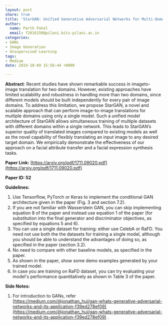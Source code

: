 ```yaml
---
layout: post
share: true
title: 'StarGAN: Unified Generative Adversarial Networks for Multi-Domain Image-to-Image Translation (Paper ID: 52)'
author:
  name: Parth Patel
  email: f2016150@pilani.bits-pilani.ac.in
categories:
- GANs
- Image Generation
- Unsupervised Learning
tags:
- Medium
date: 2019-10-09 15:56:44 +0000

---
```

**Abstract**: Recent studies have shown remarkable success in imageto-image translation for two domains. However, existing approaches have limited scalability and robustness in handling more than two domains, since different models should be built independently for every pair of image domains. To address this limitation, we propose StarGAN, a novel and scalable approach that can perform image-to-image translations for multiple domains using only a single model. Such a unified model architecture of StarGAN allows simultaneous training of multiple datasets with different domains within a single network. This leads to StarGAN’s superior quality of translated images compared to existing models as well as the novel capability of flexibly translating an input image to any desired target domain. We empirically demonstrate the effectiveness of our approach on a facial attribute transfer and a facial expression synthesis tasks.

**Paper Link:** [https://arxiv.org/pdf/1711.09020.pdf](https://arxiv.org/pdf/1711.09020.pdf)

**Paper ID: 52**

**Guidelines:** 

1. Use Tensorflow, PyTorch or Keras to implement the conditional GAN architecture given in the paper (Fig. 3 and section 7.2).
2. If you are not familiar with Wasserstein GAN, you can skip implementing equation 8 of the paper and instead use equation 1 of the paper (for substitution into the final generator and discriminator objectives, as specified by equations 5 and 6).
3. You can use a single dataset for training: either use CelebA or RaFD. You need not use both the the datasets for training a single model, although you should be able to understand the advantages of doing so, as specified in the paper (section 3.2).
4. No need to compare with other baseline models, as specified in the paper.
5. As shown in the paper, show some demo examples generated by your trained model.
6. In case you are training on RaFD dataset, you can try evaluating your model's performance quantitatively as shown in Table 3 of the paper.

**Side Notes:**
1. For introduction to GANs, refer [https://medium.com/@jonathan_hui/gan-whats-generative-adversarial-networks-and-its-application-f39ed278ef09](https://medium.com/@jonathan_hui/gan-whats-generative-adversarial-networks-and-its-application-f39ed278ef09) .

